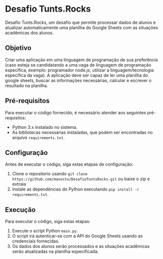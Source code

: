 # Desafio Tunts.Rocks
 Desafio Tunts.Rocks, um desafio que permite processar dados de alunos e atualizar automaticamente uma planilha do Google Sheets com as situações acadêmicas dos alunos.

## Objetivo
Criar uma aplicação em uma linguagem de programação de sua preferência (caso esteja se  candidatando a uma vaga de linguagem de programação específica, exemplo: programador  node.js, utilizar a linguagem/tecnologia específica da vaga). A aplicação deve ser capaz de ler  uma planilha do google sheets, buscar as informações necessárias, calcular e escrever o  resultado na planilha. 

## Pré-requisitos
Para executar o código fornecido, é necessário atender aos seguintes pré-requisitos:
- Python 3.x instalado no sistema.
- As bibliotecas necessárias instaladas, que podem ser encontradas no arquivo `requirements.txt`.

## Configuração
Antes de executar o código, siga estas etapas de configuração:
1. Clone o repositorio usando `git clone https://github.com/manosto/DesafioTuntsRocks.git` ou baixe o zip e extraia
2. Instale as dependências do Python executando `pip install -r requirements.txt`.


## Execução
Para executar o código, siga estas etapas:
1. Execute o script Python `main.py`.
2. O script irá autenticar-se com a API do Google Sheets usando as credenciais fornecidas.
3. Os dados dos alunos serão processados e as situações acadêmicas serão atualizadas na <a link="https://docs.google.com/spreadsheets/d/1ZgbB8apEHlN-Vl1hSvJxJKDA4mW7KrDvGirlk96xiqk/edit?pli=1#gid=0">planilha</a> especificada.

